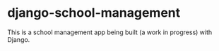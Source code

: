 # django-school-management
This is a school management app being built (a work in progress) with Django. 
